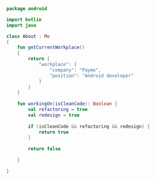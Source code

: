
```kotlin
package android

import kotlin
import java

class About : Me
{
    fun getCurrentWorkplace()
    {
        return {
            "workplace": {
                "company": "Payme",
                "position": "Android developer"         
            }
        }
    }
    
    fun workingOn(isCleanCode): Boolean {
        val refactoring = true
        val redesign = true
        
        if (isCleanCode && refactoring && redesign) {
            return true
        }
        
        return false
        
    }

}
```

<!--   <img align="right" alt="GIF" src="https://media.giphy.com/media/836HiJc7pgzy8iNXCn/giphy.gif" /> -->
<!--   
**Talking about Personal Stuffs:**

- 👨🏽‍💻 I’m currently working on PaySys-SDK;
- 🌱 I’m currently learning [Flutter](https://www.flutter.com/); 
- 🤔 I’m looking for help with Data Structures and Algorithms;
- 💬 Ask me about anything, I am happy to help;
- 📫 How to reach me: shohruh.maxmudov@mail.ru; -->

<!-- ![mr-shoxruxbek's github stats](https://github-readme-stats.vercel.app/api?username=mr-shoxruxbek&show_icons=true&hide_border=true&include_all_commits=true&count_private=true&line_height=21) -->

<!-- 
## Tools I use
<p><a><img src="https://raw.githubusercontent.com/avinal/avinal/5b465a7ae9fc5577a2b4755fb9daf311457201c4/images/git-plain.svg" width=7%> 
<img src="https://upload.wikimedia.org/wikipedia/commons/a/ab/Logo-ubuntu_cof-orange-hex.svg" width=7%>
 <img src="https://2.bp.blogspot.com/-tzm1twY_ENM/XlCRuI0ZkRI/AAAAAAAAOso/BmNOUANXWxwc5vwslNw3WpjrDlgs9PuwQCLcBGAsYHQ/s1600/pasted%2Bimage%2B0.png" width=7%>
  
  <img src="https://1000logos.net/wp-content/uploads/2020/08/Visual-Studio-Logo.png" width=7%> -->

  <!--<img src="" width=7%>-->
  
</p>
